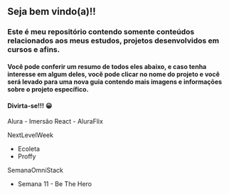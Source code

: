 ## Seja bem vindo(a)!! 

### Este é meu repositório contendo somente conteúdos relacionados aos meus estudos, projetos desenvolvidos em cursos e afins.

#### Você pode conferir um resumo de todos eles abaixo, e caso tenha interesse em algum deles, você pode clicar no nome do projeto e você será levado para uma nova guia contendo mais imagens e informações sobre o projeto específico.

#### Divirta-se!!! 😀

Alura - Imersão React - AluraFlix

NextLevelWeek
 - Ecoleta
 - Proffy

SemanaOmniStack
 - Semana 11 - Be The Hero


